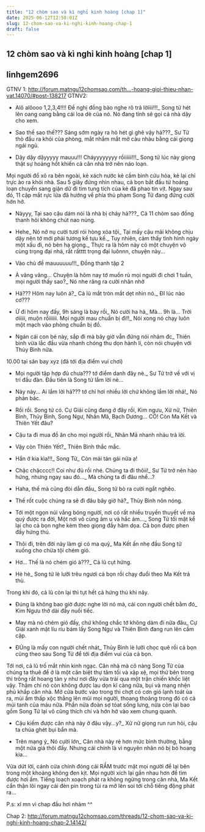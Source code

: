 ```yaml
---
title: "12 chòm sao và kì nghỉ kinh hoàng [chap 1]"
date: 2025-06-12T12:58:01Z
slug: 12-chom-sao-va-ki-nghi-kinh-hoang-chap-1
draft: false
---
```


## 12 chòm sao và kì nghỉ kinh hoàng [chap 1]

## linhgem2696

GTNV 1: http://forum.matngu12chomsao.com/th...-hoang-gioi-thieu-nhan-vat.14070/#post-138217
GTNV2: 
 
- Alô alôooo 1,2,3,4!!!! Đề nghị đồng bào nghe rõ trả lờiiii!!!_ Song tử hét lên oang oang bằng cái loa dè của nó. Nó đang tính sẽ gọi cả nhà dậy cho xem.
 
- Sao thế sao thế??? Sáng sớm ngày ra hò hét gì ghê vậy hả???_ Sư Tử thò đầu ra khỏi của phòng, mắt nhắm mắt mở càu nhàu bằng cái giọng ngái ngủ.
 
- Dậy dậy dậyyyyy mauuu!!! Cháyyyyyyyy rồiiiiii!!!_ Song tử lúc này giọng thật sự hoảng hốt khiến cả căn nhà trở nên náo loạn.
 
Mọi người đổ xô ra bên ngoài, kẻ xách nước kẻ cầm bình cứu hỏa, kẻ lại chỉ trực ào ra khỏi nhà. Sau 5 giây đứng nhìn nhau, cả bọn bắt đầu từ hoảng loạn chuyển sang giận dữ đi tìm tung tích của kẻ đã phao tin vịt. Ngay sau đó, 11 cặp mắt rực lửa đã hướng về phía thủ phạm Song Tử đang đứng cười hớn hở.
 
- Nàyyy, Tại sao cậu dám nói là nhà bị cháy hả???_ Cả 11 chòm sao đồng thanh hỏi không chút nao núng.
 
- Hehe_ Nó nở nụ cười tươi rói hòng xóa tội_ Tại mấy cậu mãi không chịu dậy nên tớ mới phải tương kế tựu kế._ Tuy nhiên, cảm thấy tình hình ngày một xấu đi, nó bèn hạ giọng._ Thực ra là hôm này có một chuyện vô cùng trọng đại nhá, rất rấtttt trọng đại luônnn, chuyện này...
 
- Vào chủ đề mauuuuuu!!!_ Đồng thanh tập 2
 
- À vâng vâng... Chuyện là hôm nay tớ muốn rủ mọi người đi chơi 1 tuần, mọi người thấy sao?_ Nó nhe răng ra cười nhăn nhở
 
- Hả??? Hôm nay luôn á?_ Cả lũ mắt tròn mắt dẹt nhìn nó._ ĐI lúc nào cơ???
 
- Ừ đi hôm nay đấy, 9h sáng là bay rồi_ Nó cười ha hả_ Mà... 9h là... Trời ơiiiii, muộn rồiiiiii. Mọi người mau chuẩn bị đi!!_ Nói xong nó chạy luôn một mạch vào phòng chuẩn bị đồ.
 
- Ngán cái con bé này, sắp đi mà bây giờ vẫn đứng nói nhảm đc_ Thiên bình vừa lắc đầu vừa nhanh chóng thu dọn hành lí, còn nói chuyện với Thủy Bình nữa.
 
10.00 tại sân bay xyz (đã tới địa điểm vui chơi)
 
- Mọi người tập hợp đủ chưa??? tớ điểm danh đây nè._ Sư Tử trở về với vị trí đầu đàn. Đầu tiên là Song tử lắm lời nè...
 
- Này này... Ai lắm lời hả??? tớ chỉ hơi nhiều lời chứ không lắm lời nhá!_ Nó phản bác.
 
- Rồi rồi. Song tử có. Cự Giải cũng đang ở đây rồi, Kim ngưu, Xử nữ, Thiên Bình, Thủy Bình, Song Ngư, Nhân Mã, Bạch Dương... CÓ! Còn Ma Kết và Thiên Yết đâu?
 
- Cậu ta đi mua đồ ăn cho mọi người rồi_ Nhân Mã nhanh nhảu trả lời.
 
- Vậy còn Thiên Yết?_ Thiên Bình thắc mắc.
 
- Hắn ở kia kìa!!!_ Song Tử_ Còn mải tán gái nữa ạ!
 
- Chậc chậcccc!! Coi như đủ rồi nhé. Chúng ta đi thôii!_ Sư Tử trở nên hào hứng, nhưng ngay sau đó..._ Mà chúng ta đi đâu nhể...?
 
- Haha, thế mà cũng đòi dẫn đầu_ Song tử bò ra cười ngắt nghẽo.
 
- Thế rốt cuộc chúng ra sẽ đi đâu bây giờ hả?_ Thủy Bình nôn nóng.
 
- Tới một ngọn núi vắng bóng người, nơi có rất nhiều truyền thuyết về ma quỷ được ra đời, Một nơi vô cùng âm u và hắc ám..._ Song Tử tối mặt kể lại cho cả bọn nghe kèm theo giọng đầy hăm dọa. Cả bọn được phen đầy hứng thú.
 
- Thôi đi, trên đời này làm gì có ma quỷ_ Ma Kết ấn nhẹ đầu Song tử xuống cho chừa tội chém gió.
 
- Hơ... Thế là nó chém gió à???_ Cả lũ cụt hứng.
 
- Hè hè_ Song tử lè lưỡi trêu ngươi cả bọn rồi chạy đuổi theo Ma Kết trả thù.
 
 Trong khi đó, cả lũ còn lại thì tụt hết cả hứng thú khi nãy.
 
- Đúng là không bao giờ được nghe lời nó mà, cái con người chết bằm đó_ Kim Ngưu thở dài đầy nuối tiếc.
 
- May mà nó chém gió đấy, chứ không chắc tớ không dám đi nữa đâu_ Cự Giải xanh mặt líu ríu bám lấy Song Ngư và Thiên Bình đang run lên cầm cập.
 
- ĐÚng là mấy con người chết nhát_ Thủy Bình lè lưỡi chọc quê rồi cả bọn cũng theo sau Song Tử để tới địa điểm vui của cả bọn.
 
Tới nơi, cả lũ trố mắt nhìn kinh ngạc. Căn nhà mà cô nàng Song Tử của chúng ta thuê để ở là một căn biệt thự tăm tối và xập xệ, mọi thứ bên trong thì trông rất hoang tàn y như nơi đây vừa trải qua một trận chiến khốc liệt vậy. Thậm chí nó còn không được lau dọn kĩ càng nữa, bụi và mạng nhện phủ khắp căn nhà. Mở cửa bước vào trong thì chợt có cơn gió lạnh toát ùa ra, mùi ẩm thấp xộc thẳng lên mũi mọi người, thoang thoảng trong đó có cả múi tanh của máu nữa. Phần nửa đoàn sợ tóat sống lưng, nửa còn lại bao gồm Song Tử lại vô cũng thích chí và hớn hở vào xem chung quanh.
 
- Cậu kiếm được căn nhà này ở đâu vậy...y?_ Xử nữ giọng run run hỏi, cậu ta chúa ghét bụi bẩn mà.
 
- Trên mạng ý_ Nó cười lớn_ Căn nhà này rẻ hơn mức bình thường, bằng một nửa giá thôi đấy. Nhưng cái chính là vì nguyên nhân nó bị bỏ hoang kia...
 
Vừa dứt lời, cánh cửa chính đóng cái RẦM trước mặt mọi người để lại bên trong một khoảng không đen kịt. Mọi người xích lại gần nhau hơn để tìm được hơi ấm. Tiếng loạch xoạch phát ra không ngừng trong căn nhà, Ma Kết cẩn thận lôi ngay cái đèn pin trong túi ra mở lên soi tới chỗ tiếng động phát ra...
 
P.s: xl mn vì chap đầu hơi nhảm ^^
 
Chap 2: http://forum.matngu12chomsao.com/threads/12-chom-sao-va-ki-nghi-kinh-hoang-chap-2.14142/
